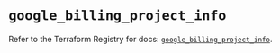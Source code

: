 # `google_billing_project_info`

Refer to the Terraform Registry for docs: [`google_billing_project_info`](https://registry.terraform.io/providers/hashicorp/google/5.30.0/docs/resources/billing_project_info).
